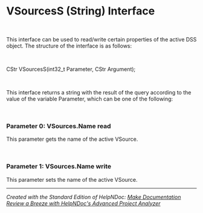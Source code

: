# VSourcesS (String) Interface

&nbsp;

This interface can be used to read/write certain properties of the active DSS object. The structure of the interface is as follows:

&nbsp;

CStr VSourcesS(int32\_t Parameter, CStr Argument);

&nbsp;

This interface returns a string with the result of the query according to the value of the variable Parameter, which can be one of the following:

&nbsp;

### Parameter 0: VSources.Name read

This parameter gets the name of the active VSource.

&nbsp;

### Parameter 1: VSources.Name write

This parameter sets the name of the active VSource.


***
_Created with the Standard Edition of HelpNDoc: [Make Documentation Review a Breeze with HelpNDoc's Advanced Project Analyzer](<https://www.helpndoc.com/feature-tour/advanced-project-analyzer/>)_
